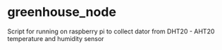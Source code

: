 # greenhouse_node
Script for running on raspberry pi to collect dator from DHT20 - AHT20 temperature and humidity sensor
